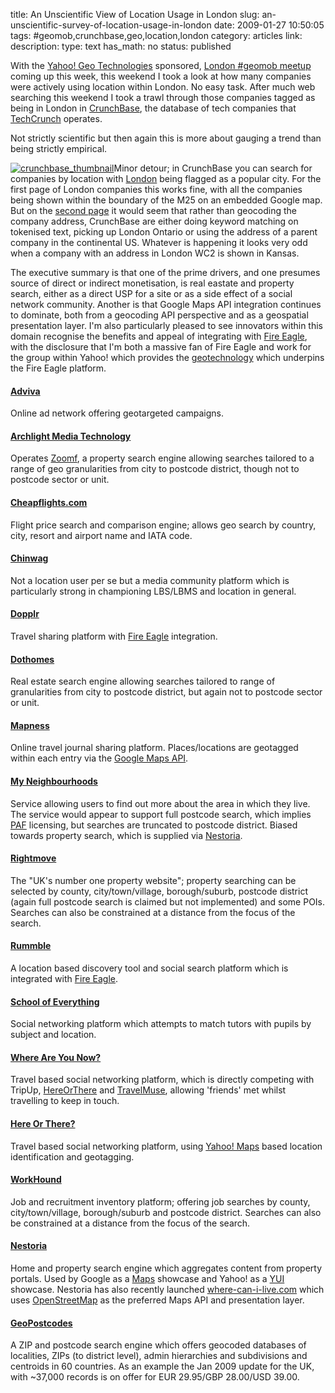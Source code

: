 title: An Unscientific View of Location Usage in London
slug: an-unscientific-survey-of-location-usage-in-london
date: 2009-01-27 10:50:05
tags: #geomob,crunchbase,geo,location,london
category: articles
link: 
description: 
type: text
has_math: no
status: published

With the [Yahoo! Geo Technologies](https://wwww.ygeoblog.com/ "https://wwww.ygeoblog.com/") sponsored, [London #geomob meetup](https://gmdlondon.ning.com/ "https://gmdlondon.ning.com/") coming up this week, this weekend I took a look at how many companies were actively using location within London. No easy task. After much web searching this weekend I took a trawl through those companies tagged as being in London in [CrunchBase](https://www.crunchbase.com "https://www.crunchbase.com"), the database of tech companies that [TechCrunch](https://www.techcrunch.com "https://www.techcrunch.com") operates.

Not strictly scientific but then again this is more about gauging a trend than being strictly empirical.

<!-- TEASER_END -->

[![crunchbase_thumbnail](/wp-content/uploads/2009/01/crunchbase_thumbnail.gif "crunchbase_thumbnail")](/wp-content/uploads/2009/01/crunchbase.gif "/wp-content/uploads/2009/01/crunchbase.gif")Minor detour; in CrunchBase you can search for companies by location with [London](https://www.crunchbase.com/maps/city/London "https://www.crunchbase.com/maps/city/London") being flagged as a popular city. For the first page of London companies this works fine, with all the companies being shown within the boundary of the M25 on an embedded Google map. But on the [second page](https://www.crunchbase.com/maps/city/London?page=2 "https://www.crunchbase.com/maps/city/London?page=2") it would seem that rather than geocoding the company address, CrunchBase are either doing keyword matching on tokenised text, picking up London Ontario or using the address of a parent company in the continental US. Whatever is happening it looks very odd when a company with an address in London WC2 is shown in Kansas.

The executive summary is that one of the prime drivers, and one presumes source of direct or indirect monetisation, is real eastate and property search, either as a direct USP for a site or as a side effect of a social network community. Another is that Google Maps API integration continues to dominate, both from a geocoding API perspective and as a geospatial presentation layer. I'm also particularly pleased to see innovators within this domain recognise the benefits and appeal of integrating with [Fire Eagle](https://fireeagle.yahoo.net "https://fireeagle.yahoo.net"), with the disclosure that I'm both a massive fan of Fire Eagle and work for the group within Yahoo! which provides the [geotechnology](https://www.ygeoblog.com "https://www.ygeoblog.com") which underpins the Fire Eagle platform.


#### [Adviva](https://www.adviva.com/ "https://www.adviva.com/")


Online ad network offering geotargeted campaigns.
#### [Archlight Media Technology](https://www.arclightmediatech.com/ "https://www.arclightmediatech.com/")


Operates [Zoomf](https://www.zoomf.com "https://www.zoomf.com"), a property search engine allowing searches tailored to a range of geo granularities from city to postcode district, though not to postcode sector or unit.
#### [Cheapflights.com](https://www.cheapflights.com/ "https://www.cheapflights.com/")


Flight price search and comparison engine; allows geo search by country, city, resort and airport name and IATA code.
#### [Chinwag](https://www.chinwag.com "https://www.chinwag.com")


Not a location user per se but a media community platform which is particularly strong in championing LBS/LBMS and location in general.
#### [Dopplr](https://dopplr.com/ "https://dopplr.com/")


Travel sharing platform with [Fire Eagle](https://fireeagle.yahoo.net "https://fireeagle.yahoo.net") integration.
#### [Dothomes](https://www.dothomes.com/ "https://www.dothomes.com/")


Real estate search engine allowing searches tailored to range of granularities from city to postcode district, but again not to postcode sector or unit.
#### [Mapness](https://mapness.net/ "https://mapness.net/")


Online travel journal sharing platform. Places/locations are geotagged within each entry via the [Google Maps API](https://code.google.com/apis/maps/index.html "https://code.google.com/apis/maps/index.html").
#### [My Neighbourhoods](https://www.myneighbourhoods.co.uk/ "https://www.myneighbourhoods.co.uk/")


Service allowing users to find out more about the area in which they live. The service would appear to support full postcode search, which implies [PAF](https://en.wikipedia.org/wiki/Postcode_Address_File "https://en.wikipedia.org/wiki/Postcode_Address_File") licensing, but searches are truncated to postcode district. Biased towards property search, which is supplied via [Nestoria](https://www.nestoria.co.uk "https://www.nestoria.co.uk").
#### [Rightmove](https://www.rightmove.co.uk/ "https://www.rightmove.co.uk/")


The "UK's number one property website"; property searching can be selected by county, city/town/village, borough/suburb, postcode district (again full postcode search is claimed but not implemented) and some POIs. Searches can also be constrained at a distance from the focus of the search.
#### [Rummble](https://www.rummble.com/ "https://www.rummble.com/")


A location based discovery tool and social search platform which is integrated with [Fire Eagle](https://fireeagle.yahoo.net "https://fireeagle.yahoo.net").
#### [School of Everything](https://www.schoolofeverything.com/ "https://www.schoolofeverything.com/")


Social networking platform which attempts to match tutors with pupils by subject and location.
#### [Where Are You Now?](https://www.wayn.com/ "https://www.wayn.com/")


Travel based social networking platform, which is directly competing with TripUp, [HereOrThere](https://www.hereorthere.com/ "https://www.hereorthere.com/") and [TravelMuse](https://www.travelmuse.com/ "https://www.travelmuse.com/"), allowing 'friends' met whilst travelling to keep in touch.
#### [Here Or There?](https://hereorthere.com "https://hereorthere.com")


Travel based social networking platform, using [Yahoo! Maps](https://developer.yahoo.com/maps/ "https://developer.yahoo.com/maps/") based location identification and geotagging.
#### [WorkHound](https://www.workhound.co.uk/ "https://www.workhound.co.uk/")


Job and recruitment inventory platform; offering job searches by county, city/town/village, borough/suburb and postcode district. Searches can also be constrained at a distance from the focus of the search.
#### [Nestoria](https://www.nestoria.co.uk/ "https://www.nestoria.co.uk/")


Home and property search engine which aggregates content from property portals. Used by Google as a [Maps](https://code.google.com/apis/maps/index.html "https://code.google.com/apis/maps/index.html") showcase and Yahoo! as a [YUI](https://developer.yahoo.com/yui/ "https://developer.yahoo.com/yui/") showcase. Nestoria has also recently launched [where-can-i-live.com](https://www.where-can-i-live.com/londonproperty "https://www.where-can-i-live.com/londonproperty") which uses [OpenStreetMap](https://www.openstreetmap.org/ "https://www.openstreetmap.org/") as the preferred Maps API and presentation layer.
#### [GeoPostcodes](https://www.geopostcodes.com/ "https://www.geopostcodes.com/")


A ZIP and postcode search engine which offers geocoded databases of localities, ZIPs (to district level), admin hierarchies and subdivisions and centroids in 60 countries. As an example the Jan 2009 update for the UK, with ~37,000 records is on offer for EUR 29.95/GBP 28.00/USD 39.00.


